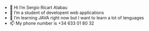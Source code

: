 - 👋 Hi I’m Sergio Ricart Alabau
- 👀 I’m a student of developent web applications
- 🌱 I’m learning JAVA right now but I want to learn a lot of lenguages 
- 📫 My phone number is +34 633 01 80 32
